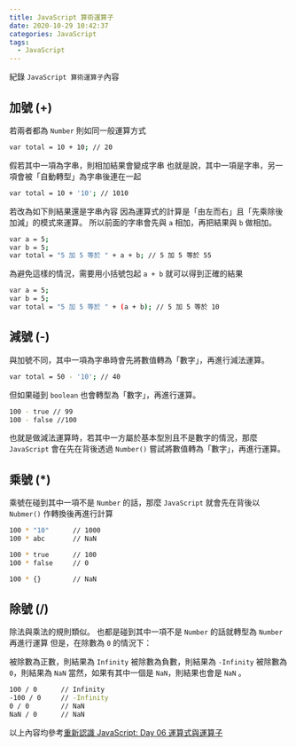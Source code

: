 ```yaml
---
title: JavaScript 算術運算子
date: 2020-10-29 10:42:37
categories: JavaScript
tags: 
  - JavaScript
---
```

紀錄 `JavaScript 算術運算子`內容
<!-- more -->
## 加號 (+)
若兩者都為 `Number` 則如同一般運算方式
```sh
var total = 10 + 10; // 20
```
假若其中一項為字串，則相加結果會變成字串
也就是說，其中一項是字串，另一項會被「自動轉型」為字串後連在一起
```sh
var total = 10 + '10'; // 1010
```
若改為如下則結果還是字串內容
因為運算式的計算是「由左而右」且「先乘除後加減」的模式來運算。 
所以前面的字串會先與 `a` 相加，再把結果與 `b` 做相加。

```sh
var a = 5;
var b = 5;
var total = "5 加 5 等於 " + a + b; // 5 加 5 等於 55
```
為避免這樣的情況，需要用小括號包起 `a + b` 就可以得到正確的結果

```sh
var a = 5;
var b = 5;
var total = "5 加 5 等於 " + (a + b); // 5 加 5 等於 10
```

## 減號 (-)
與加號不同，其中一項為字串時會先將數值轉為「數字」，再進行減法運算。

```sh
var total = 50 - '10'; // 40
```
但如果碰到 `boolean` 也會轉型為「數字」，再進行運算。
```sh
100 - true // 99
100 - false //100
```
也就是做減法運算時，若其中一方屬於基本型別且不是數字的情況，那麼 `JavaScript` 會在先在背後透過 `Number()` 嘗試將數值轉為「數字」，再進行運算。

## 乘號 (*)
乘號在碰到其中一項不是 `Number` 的話，那麼 `JavaScript` 就會先在背後以 `Nubmer()` 作轉換後再進行計算
```sh
100 * "10"      // 1000
100 * abc       // NaN

100 * true      // 100
100 * false     // 0

100 * {}        // NaN
```
## 除號 (/)
除法與乘法的規則類似。
也都是碰到其中一項不是 `Number` 的話就轉型為 `Number` 再進行運算
但是，在除數為 `0` 的情況下：

被除數為正數，則結果為 `Infinity`
被除數為負數，則結果為 `-Infinity`
被除數為 `0`，則結果為 `NaN`
當然，如果有其中一個是 `NaN`，則結果也會是 `NaN` 。

```sh
100 / 0      // Infinity
-100 / 0     // -Infinity
0 / 0        // NaN
NaN / 0      // NaN
```

以上內容均參考[重新認識 JavaScript: Day 06 運算式與運算子](https://ithelp.ithome.com.tw/articles/10191180)
